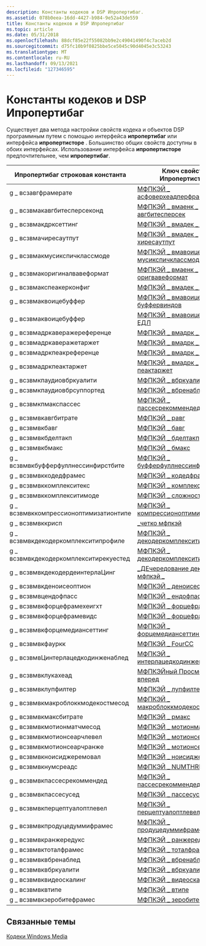 ```yaml
---
description: Константы кодеков и DSP Ипропертибаг.
ms.assetid: 078b0eea-16dd-4427-b984-9e52a43de559
title: Константы кодеков и DSP Ипропертибаг
ms.topic: article
ms.date: 05/31/2018
ms.openlocfilehash: 88dcf85e22f55082bb9e2c49041490f4c7aceb2d
ms.sourcegitcommit: d75fc10b9f0825bbe5ce5045c90d4045e3c53243
ms.translationtype: MT
ms.contentlocale: ru-RU
ms.lasthandoff: 09/13/2021
ms.locfileid: "127346595"
---
```

# <a name="codec-and-dsp-ipropertybag-constants"></a>Константы кодеков и DSP Ипропертибаг

Существует два метода настройки свойств кодека и объектов DSP программным путем с помощью интерфейса **ипропертибаг** или интерфейса **ипропертисторе** . Большинство общих свойств доступны в обоих интерфейсах. Использование интерфейса **ипропертисторе** предпочтительнее, чем **ипропертибаг**.



| Ипропертибаг строковая константа          | Ключ свойства Ипропертисторе                                                                         |
|---------------------------------------|-----------------------------------------------------------------------------------------------------|
| g \_ всзавгфрамерате                    | [МФПКЭЙ \_ асфоверхеадперфраме](mfpkey-asfoverheadperframeproperty.md)                               |
| g \_ всзвмакавгбитесперсеконд           | [МФПКЭЙ \_ вмаенк \_ авгбитесперсек](mfpkey-wmaenc-avgbytespersecproperty.md)                          |
| g \_ всзвмакдрксеттинг                  | [МФПКЭЙ \_ вмадек \_ дркмоде](mfpkey-wmadec-drcmodeproperty.md)                                        |
| g \_ всзвмачиресаутпут                 | [МФПКЭЙ \_ вмадек \_ хиресаутпут](mfpkey-wmadec-hiresoutputproperty.md)                                |
| g \_ всзвмакмусикспичклассмоде        | [МФПКЭЙ \_ вмавоице \_ ENC \_ мусикспичклассмоде](mfpkey-wmavoice-enc-musicspeechclassmodeproperty.md) |
| g \_ всзвмакоригиналвавеформат          | [МФПКЭЙ \_ вмаенк \_ оригвавеформат](mfpkey-wmaenc-origwaveformatproperty.md)                          |
| g \_ всзвмакспеакерконфиг               | [МФПКЭЙ \_ вмадек \_ спкркфг](mfpkey-wmadec-spkrcfgproperty.md)                                        |
| g \_ всзвмаквоицебуффер                 | [МФПКЭЙ \_ вмавоице \_ ENC \_ буффервиндов](mfpkey-wmavoice-enc-bufferwindowproperty.md)                 |
| g \_ всзвмаквоицебуффер                 | [МФПКЭЙ \_ вмавоице \_ ENC \_ ЕДЛ](mfpkey-wmavoice-enc-edlproperty.md)                                   |
| g \_ всзвмадркаверажереференце          | [МФПКЭЙ \_ вмадрк \_ авгреф](mfpkey-wmadrc-avgrefproperty.md)                                          |
| g \_ всзвмадркаверажетаржет             | [МФПКЭЙ \_ вмадрк \_ авгтаржет](mfpkey-wmadrc-avgtargetproperty.md)                                    |
| g \_ всзвмадркпеакреференце             | [МФПКЭЙ \_ вмадрк \_ пеакреф](mfpkey-wmadrc-peakrefproperty.md)                                        |
| g \_ всзвмадркпеактаржет                | [МФПКЭЙ \_ вмадрк \_ пеактаржет](mfpkey-wmadrc-peaktargetproperty.md)                                  |
| g \_ всзвмкпаудиовбркуалити             | [МФПКЭЙ \_ вбркуалити](mfpkey-vbrqualityproperty.md)                                                 |
| g \_ всзвмкпаудиовбрсуппортед           | [МФПКЭЙ \_ вбренаблед](mfpkey-vbrenabledproperty.md)                                                 |
| g \_ всзвмкпмакспассес                   | [МФПКЭЙ \_ пассесрекоммендед](mfpkey-passesrecommendedproperty.md)                                   |
| g \_ всзвмвкавгбитрате                  | [МФПКЭЙ \_ равг](mfpkey-ravgproperty.md)                                                             |
| g \_ всзвмвкбавг                        | [МФПКЭЙ \_ бавг](mfpkey-bavgproperty.md)                                                             |
| g \_ всзвмвкбделтакп                    | [МФПКЭЙ \_ бделтакп](mfpkey-bdeltaqpproperty.md)                                                     |
| g \_ всзвмвкбмакс                        | [МФПКЭЙ \_ бмакс](mfpkey-bmaxproperty.md)                                                             |
| g \_ всзвмвкбуфферфуллнессинфирстбите   | [МФПКЭЙ \_ буфферфуллнессинфирстбите](mfpkey-bufferfullnessinfirstbyteproperty.md)                   |
| g \_ всзвмвккодедфрамес                 | [МФПКЭЙ \_ кодедфрамес](mfpkey-codedframesproperty.md)                                               |
| g \_ всзвмвккомплекситекс                | [МФПКЭЙ \_ комплекситекс](mfpkey-complexityexproperty.md)                                             |
| g \_ всзвмвккомплекситимоде              | [МФПКЭЙ \_ сложность](mfpkey-complexityproperty.md)                                                 |
| g \_ всзвмвккомпрессионоптимизатионтипе | [МФПКЭЙ \_ компрессионоптимизатионтипе](mfpkey-compressionoptimizationtypeproperty.md)               |
| g \_ всзвмвккрисп                       | [\_четко мфпкэй](mfpkey-crispproperty.md)                                                           |
| g \_ всзвмвкдекодеркомплекситипрофиле    | [МФПКЭЙ \_ декодеркомплекситипрофиле](mfpkey-decodercomplexityprofileproperty.md)                     |
| g \_ всзвмвкдекодеркомплекситирекуестед  | [МФПКЭЙ \_ декодеркомплекситирекуестед](mfpkey-decodercomplexityrequestedproperty.md)                 |
| g \_ всзвмвкдекодердеинтерлаЦинг        | [\_ДЕчередование декодера мфпкэй \_](mfpkey-decoder-deinterlacingproperty.md)                          |
| g \_ всзвмвкденоисеоптион               | [МФПКЭЙ \_ деноисеоптион](mfpkey-denoiseoptionproperty.md)                                           |
| g \_ всзвмвцендофпасс                   | [МФПКЭЙ \_ ендофпасс](mfpkey-endofpassproperty.md)                                                   |
| g \_ всзвмвкфорцефрамехеигхт            | [МФПКЭЙ \_ форцефрамехеигхт](mfpkey-forceframeheightproperty.md)                                     |
| g \_ всзвмвкфорцефрамевидс             | [МФПКЭЙ \_ форцефрамевидс](mfpkey-forceframewidthproperty.md)                                       |
| g \_ всзвмвкфорцемедиансеттинг          | [МФПКЭЙ \_ форцемедиансеттинг](mfpkey-forcemediansettingproperty.md)                                 |
| g \_ всзвмвкфауркк                      | [МФПКЭЙ \_ FourCC](mfpkey-fourccproperty.md)                                                         |
| g \_ всзвмвЦинтерлацедкодинженаблед     | [МФПКЭЙ \_ интерлацедкодинженаблед](mfpkey-interlacedcodingenabledproperty.md)                       |
| g \_ всзвмвклукахеад                   | [МФПКЭЙный Просмотр \_ вперед](mfpkey-lookaheadproperty.md)                                                   |
| g \_ всзвмвклупфилтер                  | [МФПКЭЙ \_ лупфилтер](mfpkey-loopfilterproperty.md)                                                 |
| g \_ всзвмвкмакроблоккмодекостмесод    | [МФПКЭЙ \_ макроблоккмодекостмесод](mfpkey-macroblockmodecostmethodproperty.md)                     |
| g \_ всзвмвкмаксбитрате                  | [МФПКЭЙ \_ рмакс](mfpkey-rmaxproperty.md)                                                             |
| g \_ всзвмвкмотионматчмесод           | [МФПКЭЙ \_ мотионматчмесод](mfpkey-motionmatchmethodproperty.md)                                   |
| g \_ всзвмвкмотионсеарчлевел           | [МФПКЭЙ \_ мотионсеарчлевел](mfpkey-motionsearchlevelproperty.md)                                   |
| g \_ всзвмвкмотионсеарчранже           | [МФПКЭЙ \_ мотионсеарчранже](mfpkey-motionsearchrangeproperty.md)                                   |
| g \_ всзвмвкноисиджеремовал            | [МФПКЭЙ \_ ноисиджеремовал](mfpkey-noiseedgeremovalproperty.md)                                     |
| g \_ всзвмвкнумсреадс                  | [МФПКЭЙ \_ NUMTHREADS](mfpkey-numthreadsproperty.md)                                                 |
| g \_ всзвмвкпассесрекоммендед           | [МФПКЭЙ \_ пассесрекоммендед](mfpkey-passesrecommendedproperty.md)                                   |
| g \_ всзвмвкпассесусед                  | [МФПКЭЙ \_ пассесусед](mfpkey-passesusedproperty.md)                                                 |
| g \_ всзвмвкперцептуалоптлевел          | [МФПКЭЙ \_ перцептуалоптлевел](mfpkey-perceptualoptlevelproperty.md)                                 |
| g \_ всзвмвкпродуцедуммифрамес          | [МФПКЭЙ \_ продуцедуммифрамес](mfpkey-producedummyframesproperty.md)                                 |
| g \_ всзвмвкранжередукс                  | [МФПКЭЙ \_ ранжередукс](mfpkey-rangereduxproperty.md)                                                 |
| g \_ всзвмвктоталфрамес                 | [МФПКЭЙ \_ тоталфрамес](mfpkey-totalframesproperty.md)                                               |
| g \_ всзвмвквбренаблед                  | [МФПКЭЙ \_ вбренаблед](mfpkey-vbrenabledproperty.md)                                                 |
| g \_ всзвмвквбркуалити                  | [МФПКЭЙ \_ вбркуалити](mfpkey-vbrqualityproperty.md)                                                 |
| g \_ всзвмвквидеоскалинг                | [МФПКЭЙ \_ видеоскалинг](mfpkey-videoscalingproperty.md)                                             |
| g \_ всзвмвквтипе                       | [МФПКЭЙ \_ втипе](mfpkey-vtypeproperty.md)                                                           |
| g \_ всзвмвкзеробитефрамес              | [МФПКЭЙ \_ зеробитефрамес](mfpkey-zerobyteframesproperty.md)                                         |



 

## <a name="related-topics"></a>Связанные темы

<dl> <dt>

[Кодеки Windows Media](windows-media-codecs.md)
</dt> </dl>

 

 



